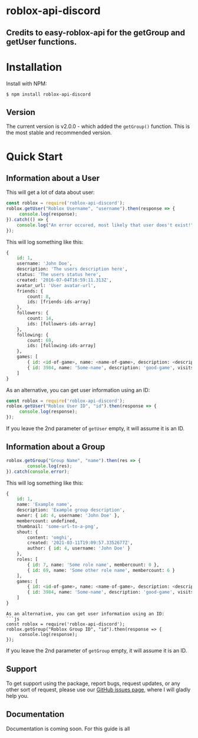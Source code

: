 # roblox-api-discord
## Credits to easy-roblox-api for the getGroup and getUser functions.

# Installation
Install with NPM:
```
$ npm install roblox-api-discord
```
## Version
The current version is v2.0.0 - which added the `getGroup()` function. This is the most stable and recommended version.

# Quick Start
## Information about a User
This will get a lot of data about user:
```js
const roblox = require('roblox-api-discord');
roblox.getUser("Roblox Username", "username").then(response => {
	 console.log(response); 
}).catch(() => {
	console.log("An error occured, most likely that user does't exist!");
});
```

This will log something like this:
```python
{
	id: 1,
	username: 'John Doe',
	description: 'The users description here',
	status: 'The users status here',
	created: '2016-07-04T16:59:11.313Z',
	avatar_url: 'User avatar-url',
	friends: {
		count: 8,
		ids: [friends-ids-array]
	},
	followers: {
		count: 14,
		ids: [followers-ids-array]
	},
	following: {
		count: 69,
		ids: [following-ids-array]
	},
	games: [
		{ id: <id-of-game>, name: <name-of-game>, description: <description-of-game>, visits: <game-visits-count> },
		{ id: 3984, name: 'Some-name', description: 'good-game', visits: 3000 }
	]
}
```
As an alternative, you can get user information using an ID:
```js
const roblox = require('roblox-api-discord');
roblox.getUser("Roblox User ID", "id").then(response => {
	 console.log(response); 
});
```
If you leave the 2nd parameter of `getUser` empty, it will assume it is an ID.

## Information about a Group

```js
roblox.getGroup("Group Name", "name").then(res => {
		console.log(res);
}).catch(console.error);
```
This will log something like this:
```python
{
	id: 1,
	name: 'Example name',
	description: 'Example group description',
	owner: { id: 4, username: 'John Doe' },
	membercount: undefined,
	thumbnail: 'some-url-to-a-png',
	shout: {
		content: 'omghi',
		created: '2021-03-11T19:09:57.3352677Z',
		author: { id: 4, username: 'John Doe' }
	},
	roles: [
		{ id: 7, name: 'Some role name', membercount: 0 },
		{ id: 69, name: 'Some other role name', membercount: 6 }
	],
	games: [
		{ id: <id-of-game>, name: <name-of-game>, description: <description-of-game>, visits: <game-visits-count> },
		{ id: 3984, name: 'Some-name', description: 'good-game', visits: 3000 }
	] 
}
```
```
As an alternative, you can get user information using an ID:
```js
const roblox = require('roblox-api-discord');
roblox.getGroup("Roblox Group ID", "id").then(response => {
	 console.log(response); 
});
```
If you leave the 2nd parameter of `getGroup` empty, it will assume it is an ID.

## Support
To get support using the package, report bugs, request updates, or any other sort of request, please use our [GitHub issues page]([https://github.com/Yankue/easy-roblox-api/issues](https://github.com/joshyy-creator/roblox-api-discord/issues)), where I will gladly help you.

## Documentation
Documentation is coming soon. For this guide is all
